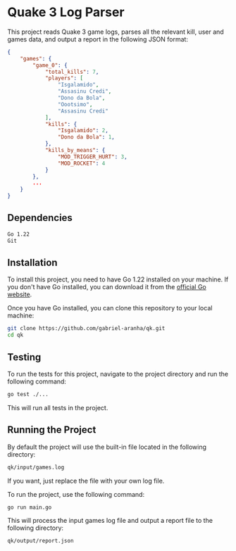 # Quake 3 Log Parser

This project reads Quake 3 game logs, parses all the relevant kill, user and games data, and output a report in the following JSON format:
```json
{
    "games": {
        "game_0": {
            "total_kills": 7,
            "players": [
                "Isgalamido",
                "Assasinu Credi",
                "Dono da Bola",
                "Oootsimo",
                "Assasinu Credi"
            ],
            "kills": {
                "Isgalamido": 2,
                "Dono da Bola": 1,
            },
            "kills_by_means": {
                "MOD_TRIGGER_HURT": 3,
                "MOD_ROCKET": 4
            }
        },
        ...
    }
}
```

## Dependencies  
```bash
Go 1.22
Git
```

## Installation

To install this project, you need to have Go 1.22 installed on your machine. If you don't have Go installed, you can download it from the [official Go website](https://golang.org/dl/).

Once you have Go installed, you can clone this repository to your local machine:
```bash
git clone https://github.com/gabriel-aranha/qk.git
cd qk
```

## Testing
To run the tests for this project, navigate to the project directory and run the following command:
```bash
go test ./...
```
This will run all tests in the project.

## Running the Project
By default the project will use the built-in file located in the following directory:
```bash
qk/input/games.log
```
If you want, just replace the file with your own log file.

To run the project, use the following command:
```bash
go run main.go
```
This will process the input games log file and output a report file to the following directory:
```bash
qk/output/report.json
```